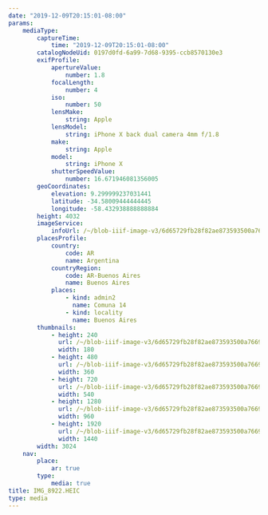 ```yaml
---
date: "2019-12-09T20:15:01-08:00"
params:
    mediaType:
        captureTime:
            time: "2019-12-09T20:15:01-08:00"
        catalogNodeUid: 0197d0fd-6a99-7d68-9395-ccb8570130e3
        exifProfile:
            apertureValue:
                number: 1.8
            focalLength:
                number: 4
            iso:
                number: 50
            lensMake:
                string: Apple
            lensModel:
                string: iPhone X back dual camera 4mm f/1.8
            make:
                string: Apple
            model:
                string: iPhone X
            shutterSpeedValue:
                number: 16.671946081356005
        geoCoordinates:
            elevation: 9.299999237031441
            latitude: -34.58009444444445
            longitude: -58.432938888888884
        height: 4032
        imageService:
            infoUrl: /~/blob-iiif-image-v3/6d65729fb28f82ae873593500a766936337fb2be7a4a5c617827cf08ae7b2c0d/info.json
        placesProfile:
            country:
                code: AR
                name: Argentina
            countryRegion:
                code: AR-Buenos Aires
                name: Buenos Aires
            places:
                - kind: admin2
                  name: Comuna 14
                - kind: locality
                  name: Buenos Aires
        thumbnails:
            - height: 240
              url: /~/blob-iiif-image-v3/6d65729fb28f82ae873593500a766936337fb2be7a4a5c617827cf08ae7b2c0d/full/180%2C240/0/default.jpg
              width: 180
            - height: 480
              url: /~/blob-iiif-image-v3/6d65729fb28f82ae873593500a766936337fb2be7a4a5c617827cf08ae7b2c0d/full/360%2C480/0/default.jpg
              width: 360
            - height: 720
              url: /~/blob-iiif-image-v3/6d65729fb28f82ae873593500a766936337fb2be7a4a5c617827cf08ae7b2c0d/full/540%2C720/0/default.jpg
              width: 540
            - height: 1280
              url: /~/blob-iiif-image-v3/6d65729fb28f82ae873593500a766936337fb2be7a4a5c617827cf08ae7b2c0d/full/960%2C1280/0/default.jpg
              width: 960
            - height: 1920
              url: /~/blob-iiif-image-v3/6d65729fb28f82ae873593500a766936337fb2be7a4a5c617827cf08ae7b2c0d/full/1440%2C1920/0/default.jpg
              width: 1440
        width: 3024
    nav:
        place:
            ar: true
        type:
            media: true
title: IMG_8922.HEIC
type: media
---
```

